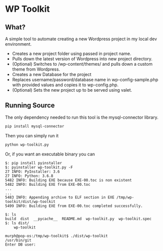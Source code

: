 # WP Toolkit

## What?
A simple tool to automate creating a new Wordpress project in my local dev environment.

* Creates a new project folder using passed in project name.
* Pulls down the latest version of Wordpress into new project directory.
* (Optional) Switches to /wp-content/themes/ and pulls down a custom theme from Wordpress.
* Creates a new Database for the project
* Replaces username/password/database name in wp-config-sample.php with provided values and copies it to wp-config.php.
* (Optional) Sets the new project up to be served using valet.

## Running Source
The only dependency needed to run this tool is the mysql-connector library.

```bash
pip install mysql-connector
```

Then you can simply run it
```bash
python wp-toolkit.py
```

Or, if you want an executable binary you can
```
$: pip install pyinstaller
$: pyinstaller wp-toolkit.py -F
27 INFO: PyInstaller: 3.6
27 INFO: Python: 3.6.8
5482 INFO: Building EXE because EXE-00.toc is non existent
5482 INFO: Building EXE from EXE-00.toc
...
...
5483 INFO: Appending archive to ELF section in EXE /tmp/wp-toolkit/dist/wp-toolkit
5499 INFO: Building EXE from EXE-00.toc completed successfully.

$: ls 
build  dist  __pycache__  README.md  wp-toolkit.py  wp-toolkit.spec
$: ls dist/
    wp-toolkit 

murph@pop-os:/tmp/wp-toolkit$ ./dist/wp-toolkit 
/usr/bin/git
Enter DB user: 